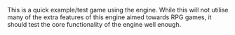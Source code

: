 This is a quick example/test game using the engine. 
While this will not utilise many of the extra features of this engine aimed towards RPG games, it should test the core functionality of the engine well enough.